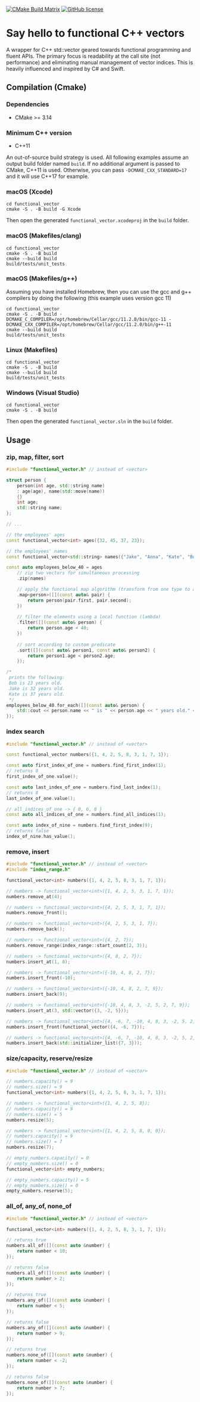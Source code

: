 [![CMake Build Matrix](https://github.com/jkalias/functional_vector/actions/workflows/cmake.yml/badge.svg)](https://github.com/jkalias/functional_vector/actions/workflows/cmake.yml)
[![GitHub license](https://img.shields.io/github/license/jkalias/functional_vector)](https://github.com/jkalias/functional_vector/blob/main/LICENSE)
# Say hello to functional C++ vectors
A wrapper for C++ std::vector geared towards functional programming and fluent APIs.
The primary focus is readability at the call site (not performance) and eliminating manual management of vector indices.
This is heavily influenced and inspired by C# and Swift.

## Compilation (Cmake)
### Dependencies
* CMake >= 3.14

### Minimum C++ version
* C++11

An out-of-source build strategy is used. All following examples assume an output build folder named ```build```. If no additional argument is passed to CMake, C++11 is used. Otherwise, you can pass ```-DCMAKE_CXX_STANDARD=17``` and it will use C++17 for example.
### macOS (Xcode)
```console
cd functional_vector
cmake -S . -B build -G Xcode
```
Then open the generated ```functional_vector.xcodeproj``` in the ```build``` folder.

### macOS (Makefiles/clang)
```console
cd functional_vector
cmake -S . -B build
cmake --build build
build/tests/unit_tests
```

### macOS (Makefiles/g++)
Assuming you have installed Homebrew, then you can use the gcc and g++ compilers by doing the following (this example uses version gcc 11)
```console
cd functional_vector
cmake -S . -B build -DCMAKE_C_COMPILER=/opt/homebrew/Cellar/gcc/11.2.0/bin/gcc-11 -DCMAKE_CXX_COMPILER=/opt/homebrew/Cellar/gcc/11.2.0/bin/g++-11
cmake --build build
build/tests/unit_tests
```

### Linux (Makefiles)
```console
cd functional_vector
cmake -S . -B build
cmake --build build
build/tests/unit_tests
```

### Windows (Visual Studio)
```console
cd functional_vector
cmake -S . -B build
```
Then open the generated ```functional_vector.sln``` in the ```build``` folder.

## Usage
### zip, map, filter, sort
```c++
#include "functional_vector.h" // instead of <vector>

struct person {
    person(int age, std::string name)
    : age(age), name(std::move(name))
    {}
    int age;
    std::string name;
};

// ...

// the employees' ages
const functional_vector<int> ages({32, 45, 37, 23});

// the employees' names
const functional_vector<std::string> names({"Jake", "Anna", "Kate", "Bob"});

const auto employees_below_40 = ages
    // zip two vectors for simultaneous processing
    .zip(names)

    // apply the functional map algorithm (transform from one type to another)
    .map<person>([](const auto& pair) {                     
        return person(pair.first, pair.second);
    })
    
    // filter the elements using a local function (lambda)
    .filter([](const auto& person) {
        return person.age < 40;
    })
    
    // sort according to custom predicate
    .sort([](const auto& person1, const auto& person2) {
        return person1.age < person2.age;
    });

/*
 prints the following:
 Bob is 23 years old.
 Jake is 32 years old.
 Kate is 37 years old.
 */
employees_below_40.for_each([](const auto& person) {
    std::cout << person.name << " is " << person.age << " years old." << std::endl;
});
```
### index search
```c++
#include "functional_vector.h" // instead of <vector>

const functional_vector numbers({1, 4, 2, 5, 8, 3, 1, 7, 1});

const auto first_index_of_one = numbers.find_first_index(1);
// returns 0
first_index_of_one.value();

const auto last_index_of_one = numbers.find_last_index(1);
// returns 8
last_index_of_one.value();

// all_indices_of_one -> { 0, 6, 8 }
const auto all_indices_of_one = numbers.find_all_indices(1);

const auto index_of_nine = numbers.find_first_index(9);
// returns false
index_of_nine.has_value();
```

### remove, insert
```c++
#include "functional_vector.h" // instead of <vector>
#include "index_range.h"

functional_vector<int> numbers({1, 4, 2, 5, 8, 3, 1, 7, 1});

// numbers -> functional_vector<int>({1, 4, 2, 5, 3, 1, 7, 1});
numbers.remove_at(4);

// numbers -> functional_vector<int>({4, 2, 5, 3, 1, 7, 1});
numbers.remove_front();

// numbers -> functional_vector<int>({4, 2, 5, 3, 1, 7});
numbers.remove_back();

// numbers -> functional_vector<int>({4, 2, 7});
numbers.remove_range(index_range::start_count(2, 3));

// numbers -> functional_vector<int>({4, 8, 2, 7});
numbers.insert_at(1, 8);

// numbers -> functional_vector<int>({-10, 4, 8, 2, 7});
numbers.insert_front(-10);

// numbers -> functional_vector<int>({-10, 4, 8, 2, 7, 9});
numbers.insert_back(9);

// numbers -> functional_vector<int>({-10, 4, 8, 3, -2, 5, 2, 7, 9});
numbers.insert_at(3, std::vector({3, -2, 5}));

// numbers -> functional_vector<int>({4, -6, 7, -10, 4, 8, 3, -2, 5, 2, 7, 9});
numbers.insert_front(functional_vector({4, -6, 7}));

// numbers -> functional_vector<int>({4, -6, 7, -10, 4, 8, 3, -2, 5, 2, 7, 9, 7, 3});
numbers.insert_back(std::initializer_list({7, 3}));
```

### size/capacity, reserve/resize
```c++
#include "functional_vector.h" // instead of <vector>

// numbers.capacity() = 9
// numbers.size() = 9
functional_vector<int> numbers({1, 4, 2, 5, 8, 3, 1, 7, 1});

// numbers -> functional_vector<int>({1, 4, 2, 5, 8});
// numbers.capacity() = 9
// numbers.size() = 5
numbers.resize(5);

// numbers -> functional_vector<int>({1, 4, 2, 5, 8, 0, 0});
// numbers.capacity() = 9
// numbers.size() = 7
numbers.resize(7);

// empty_numbers.capacity() = 0
// empty_numbers.size() = 0
functional_vector<int> empty_numbers;

// empty_numbers.capacity() = 5
// empty_numbers.size() = 0
empty_numbers.reserve(5);
```

### all_of, any_of, none_of
```c++
#include "functional_vector.h" // instead of <vector>

functional_vector<int> numbers({1, 4, 2, 5, 8, 3, 1, 7, 1});

// returns true
numbers.all_of([](const auto &number) {
    return number < 10;
});

// returns false
numbers.all_of([](const auto &number) {
    return number > 2;
});

// returns true
numbers.any_of([](const auto &number) {
    return number < 5;
});

// returns false
numbers.any_of([](const auto &number) {
    return number > 9;
});

// returns true
numbers.none_of([](const auto &number) {
    return number < -2;
});

// returns false
numbers.none_of([](const auto &number) {
    return number > 7;
});
```
